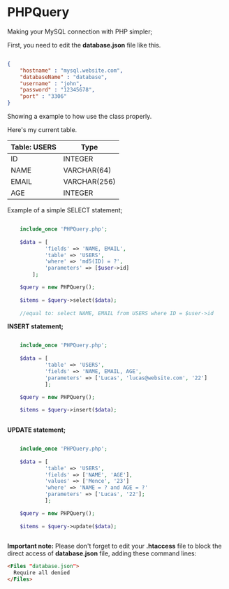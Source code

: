 # PHPQuery
Making your MySQL connection with PHP simpler;

First, you need to edit the **database.json** file like this.

```json

{
    "hostname" : "mysql.website.com",
    "databaseName" : "database",
    "username" : "john",
    "password" : "12345678",
    "port" : "3306"
}

``` 

Showing a example to how use the class properly.

Here's my current table.

|Table: USERS|Type|
|-------------|----|
|ID|INTEGER|
|NAME|VARCHAR(64)|
|EMAIL|VARCHAR(256)|
|AGE|INTEGER|

Example of a simple SELECT statement;

```php

    include_once 'PHPQuery.php';
    
    $data = [
            'fields' => 'NAME, EMAIL',
            'table' => 'USERS',
            'where' => 'md5(ID) = ?',
            'parameters' => [$user->id]
        ];

    $query = new PHPQuery();
    
    $items = $query->select($data);
    
    //equal to: select NAME, EMAIL from USERS where ID = $user->id
``` 

**INSERT statement;**

```php

    include_once 'PHPQuery.php';
    
    $data = [
            'table' => 'USERS',
            'fields' => 'NAME, EMAIL, AGE',
            'parameters' => ['Lucas', 'lucas@website.com', '22']
            ];

    $query = new PHPQuery();
    
    $items = $query->insert($data);
    
``` 

**UPDATE statement;**

```php

    include_once 'PHPQuery.php';
    
    $data = [
            'table' => 'USERS',
            'fields' => ['NAME', 'AGE'],
            'values' => ['Mence', '23']
            'where' => 'NAME = ? and AGE = ?'
            'parameters' => ['Lucas', '22'];
            ];

    $query = new PHPQuery();
    
    $items = $query->update($data);
    
``` 

**Important note:** Please don't forget to edit your **.htaccess** file to block the direct access of **database.json** file, adding these command lines:

```html
<Files "database.json">  
  Require all denied
</Files>
``` 
